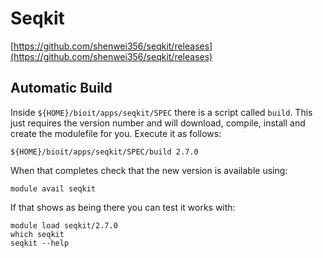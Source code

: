 # Seqkit

[https://github.com/shenwei356/seqkit/releases](https://github.com/shenwei356/seqkit/releases)

## Automatic Build

Inside `${HOME}/bioit/apps/seqkit/SPEC` there is a script called `build`. This just requires the version number and will download, compile, install and create the modulefile for you. Execute it as follows:

    ${HOME}/bioit/apps/seqkit/SPEC/build 2.7.0

When that completes check that the new version is available using:

    module avail seqkit

If that shows as being there you can test it works with:

    module load seqkit/2.7.0
    which seqkit
    seqkit --help
